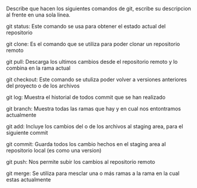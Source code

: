 Describe que hacen los siguientes comandos de git, escribe su descripcion al frente en una sola linea.

git status: Este comando se usa para obtener el estado actual del repositorio

git clone: Es el comando que se utiliza para poder clonar un repositorio remoto

git pull: Descarga los ultimos cambios desde el repositorio remoto y lo combina en la rama actual

git checkout: Este comando se utuliza poder volver a versiones anteriores del proyecto o de los archivos

git log: Muestra el historial de todos commit que se han realizado

git branch: Muestra todas las ramas que hay y en cual nos entontramos actualmente

git add: Incluye los cambios del o de los archivos al staging area, para el siguiente commit

git commit: Guarda todos los cambio hechos en el staging area al repositorio local (es como una version)

git push: Nos permite subir los cambios al repositorio remoto

git merge: Se utiliza para mesclar una o más ramas a la rama en la cual estas actualmente

